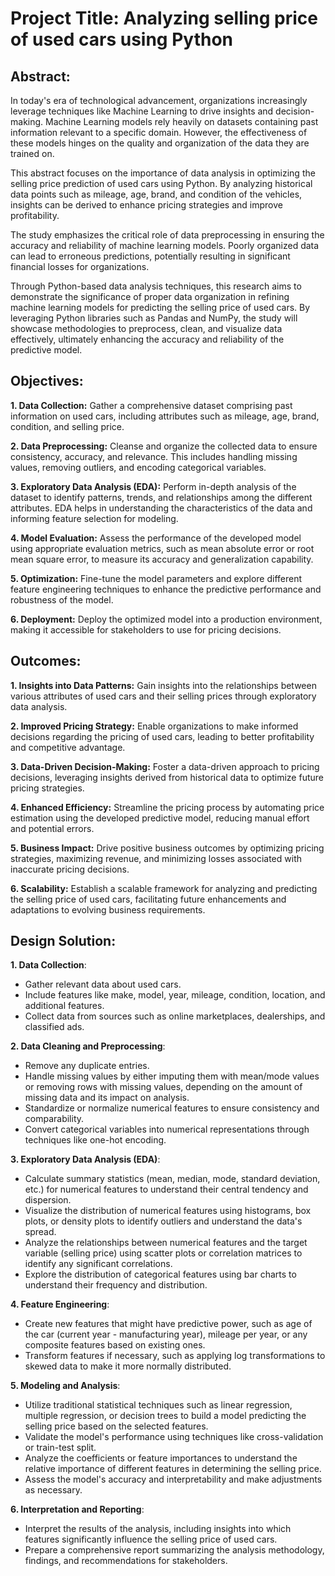 # Project Title: Analyzing selling price of used cars using Python


## **Abstract:**

In today's era of technological advancement, organizations increasingly leverage techniques like Machine Learning to drive insights and decision-making. Machine Learning models rely heavily on datasets containing past information relevant to a specific domain. However, the effectiveness of these models hinges on the quality and organization of the data they are trained on. 

This abstract focuses on the importance of data analysis in optimizing the selling price prediction of used cars using Python. By analyzing historical data points such as mileage, age, brand, and condition of the vehicles, insights can be derived to enhance pricing strategies and improve profitability.

The study emphasizes the critical role of data preprocessing in ensuring the accuracy and reliability of machine learning models. Poorly organized data can lead to erroneous predictions, potentially resulting in significant financial losses for organizations.

Through Python-based data analysis techniques, this research aims to demonstrate the significance of proper data organization in refining machine learning models for predicting the selling price of used cars. By leveraging Python libraries such as Pandas and NumPy, the study will showcase methodologies to preprocess, clean, and visualize data effectively, ultimately enhancing the accuracy and reliability of the predictive model.


## **Objectives:**

**1. Data Collection:** Gather a comprehensive dataset comprising past information on used cars, including attributes such as mileage, age, brand, condition, and selling price.
   
**2. Data Preprocessing:** Cleanse and organize the collected data to ensure consistency, accuracy, and relevance. This includes handling missing values, removing outliers, and encoding categorical variables.
   
**3. Exploratory Data Analysis (EDA):** Perform in-depth analysis of the dataset to identify patterns, trends, and relationships among the different attributes. EDA helps in understanding the characteristics of the data and informing feature selection for modeling.
   
**4. Model Evaluation:** Assess the performance of the developed model using appropriate evaluation metrics, such as mean absolute error or root mean square error, to measure its accuracy and generalization capability.
   
**5. Optimization:** Fine-tune the model parameters and explore different feature engineering techniques to enhance the predictive performance and robustness of the model.
   
**6. Deployment:** Deploy the optimized model into a production environment, making it accessible for stakeholders to use for pricing decisions.


## **Outcomes:**

**1. Insights into Data Patterns:** Gain insights into the relationships between various attributes of used cars and their selling prices through exploratory data analysis.
      
**2. Improved Pricing Strategy:** Enable organizations to make informed decisions regarding the pricing of used cars, leading to better profitability and competitive advantage.
   
**3. Data-Driven Decision-Making:** Foster a data-driven approach to pricing decisions, leveraging insights derived from historical data to optimize future pricing strategies.
   
**4. Enhanced Efficiency:** Streamline the pricing process by automating price estimation using the developed predictive model, reducing manual effort and potential errors.
   
**5. Business Impact:** Drive positive business outcomes by optimizing pricing strategies, maximizing revenue, and minimizing losses associated with inaccurate pricing decisions.
   
**6. Scalability:** Establish a scalable framework for analyzing and predicting the selling price of used cars, facilitating future enhancements and adaptations to evolving business requirements.


## **Design Solution:**

**1. Data Collection**:
  - Gather relevant data about used cars.
  - Include features like make, model, year, mileage, condition, location, and additional features.
  - Collect data from sources such as online marketplaces, dealerships, and classified ads.

**2. Data Cleaning and Preprocessing**: 
  - Remove any duplicate entries.
  - Handle missing values by either imputing them with mean/mode values or removing rows with missing values, depending on the amount of missing data and its impact on analysis.
  - Standardize or normalize numerical features to ensure consistency and comparability.
  - Convert categorical variables into numerical representations through techniques like one-hot encoding.

**3. Exploratory Data Analysis (EDA)**:
  - Calculate summary statistics (mean, median, mode, standard deviation, etc.) for numerical features to understand their central tendency and dispersion.
  - Visualize the distribution of numerical features using histograms, box plots, or density plots to identify outliers and understand the data's spread.
  - Analyze the relationships between numerical features and the target variable (selling price) using scatter plots or correlation matrices to identify any significant correlations.
  - Explore the distribution of categorical features using bar charts to understand their frequency and distribution.

**4. Feature Engineering**:
  - Create new features that might have predictive power, such as age of the car (current year - manufacturing year), mileage per year, or any composite features based on existing ones.
  - Transform features if necessary, such as applying log transformations to skewed data to make it more normally distributed.

**5. Modeling and Analysis**:
  - Utilize traditional statistical techniques such as linear regression, multiple regression, or decision trees to build a model predicting the selling price based on the selected features.
  - Validate the model's performance using techniques like cross-validation or train-test split.
  - Analyze the coefficients or feature importances to understand the relative importance of different features in determining the selling price.
  - Assess the model's accuracy and interpretability and make adjustments as necessary.

**6. Interpretation and Reporting**:
  - Interpret the results of the analysis, including insights into which features significantly influence the selling price of used cars.
  - Prepare a comprehensive report summarizing the analysis methodology, findings, and recommendations for stakeholders.

